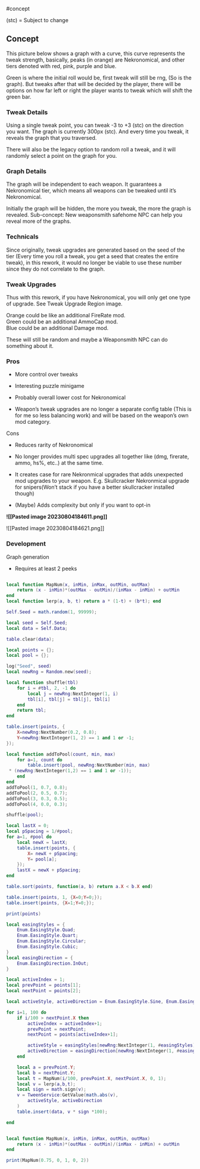 #concept 

(stc) = Subject to change

## Concept

This picture below shows a graph with a curve, this curve represents the tweak strength, basically, peaks (in orange) are Nekronomical, and other tiers denoted with red, pink, purple and blue.

Green is where the initial roll would be, first tweak will still be rng, (So is the graph). But tweaks after that will be decided by the player, there will be options on how far left or right the player wants to tweak which will shift the green bar.

### Tweak Details

Using a single tweak point, you can tweak -3 to +3 (stc) on the direction you want. The graph is currently 300px (stc). And every time you tweak, it reveals the graph that you traversed.

There will also be the legacy option to random roll a tweak, and it will randomly select a point on the graph for you.

### Graph Details

The graph will be independent to each weapon. It guarantees a Nekronomical tier, which means all weapons can be tweaked until it’s Nekronomical.

Initially the graph will be hidden, the more you tweak, the more the graph is revealed. Sub-concept: New weaponsmith safehome NPC can help you reveal more of the graphs.

### Technicals

Since originally, tweak upgrades are generated based on the seed of the tier (Every time you roll a tweak, you get a seed that creates the entire tweak), in this rework, it would no longer be viable to use these number since they do not correlate to the graph.

### Tweak Upgrades

Thus with this rework, if you have Nekronomical, you will only get one type of upgrade. See Tweak Upgrade Region image.

Orange could be like an additional FireRate mod.  
Green could be an additional AmmoCap mod.  
Blue could be an additional Damage mod.

These will still be random and maybe a Weaponsmith NPC can do something about it.

### Pros

- More control over tweaks
    
- Interesting puzzle minigame
    
- Probably overall lower cost for Nekronomical
    
- Weapon’s tweak upgrades are no longer a separate config table (This is for me so less balancing work) and will be based on the weapon’s own mod category.
    

Cons

- Reduces rarity of Nekronomical
    
- No longer provides multi spec upgrades all together like (dmg, firerate, ammo, hs%, etc..) at the same time.
    
- It creates case for rare Nekronmical upgrades that adds unexpected mod upgrades to your weapon. E.g. Skullcracker Nekronmical upgrade for snipers(Won’t stack if you have a better skullcracker installed though)
    
- (Maybe) Adds complexity but only if you want to opt-in

**![[Pasted image 20230804184611.png]]**

![[Pasted image 20230804184621.png]]

### Development

Graph generation
- Requires at least 2 peeks


```lua

local function MapNum(x, inMin, inMax, outMin, outMax)
	return (x - inMin)*(outMax - outMin)/(inMax - inMin) + outMin
end
local function lerp(a, b, t) return a * (1-t) + (b*t); end

Self.Seed = math.random(1, 99999);

local seed = Self.Seed;
local data = Self.Data;

table.clear(data);

local points = {};
local pool = {};

log("Seed", seed)
local newRng = Random.new(seed);

local function shuffle(tbl)
	for i = #tbl, 2, -1 do
	    local j = newRng:NextInteger(1, i)
	    tbl[i], tbl[j] = tbl[j], tbl[i]
	end
	return tbl;
end

table.insert(points, {
	X=newRng:NextNumber(0.2, 0.8);
	Y=newRng:NextInteger(1, 2) == 1 and 1 or -1;
});

local function addToPool(count, min, max)
	for a=1, count do
		table.insert(pool, newRng:NextNumber(min, max)
 * (newRng:NextInteger(1,2) == 1 and 1 or -1));
	end
end
addToPool(1, 0.7, 0.8);
addToPool(2, 0.5, 0.7);
addToPool(3, 0.3, 0.5);
addToPool(4, 0.0, 0.3);

shuffle(pool);

local lastX = 0;
local pSpacing = 1/#pool;
for a=1, #pool do
	local newX = lastX;
	table.insert(points, {
		X= newX + pSpacing;
		Y= pool[a];
	});
	lastX = newX + pSpacing;
end

table.sort(points, function(a, b) return a.X < b.X end)

table.insert(points, 1, {X=0;Y=0;});
table.insert(points, {X=1;Y=0;});

print(points)

local easingStyles = {
	Enum.EasingStyle.Quad;
	Enum.EasingStyle.Quart;
	Enum.EasingStyle.Circular;
	Enum.EasingStyle.Cubic;
}
local easingDirection = {
	Enum.EasingDirection.InOut;
}

local activeIndex = 1;
local prevPoint = points[1];
local nextPoint = points[2];

local activeStyle, activeDirection = Enum.EasingStyle.Sine, Enum.EasingDirection.Out;

for i=1, 100 do
	if i/100 > nextPoint.X then
		activeIndex = activeIndex+1;
		prevPoint = nextPoint;
		nextPoint = points[activeIndex+1];

		activeStyle = easingStyles[newRng:NextInteger(1, #easingStyles)];
		activeDirection = easingDirection[newRng:NextInteger(1, #easingDirection)]
	end

	local a = prevPoint.Y;
	local b = nextPoint.Y;
	local t = MapNum(i/100, prevPoint.X, nextPoint.X, 0, 1);
	local v = lerp(a,b,t);
	local sign = math.sign(v);
	v = TweenService:GetValue(math.abs(v),
		activeStyle, activeDirection
	)
	table.insert(data, v * sign *100);

end


local function MapNum(x, inMin, inMax, outMin, outMax)
	return (x - inMin)*(outMax - outMin)/(inMax - inMin) + outMin
end

print(MapNum(0.75, 0, 1, 0, 2))
```